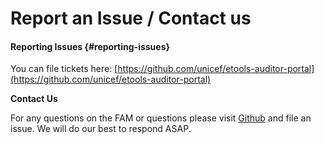 # Report an Issue / Contact us

#### Reporting Issues {#reporting-issues}

You can file tickets here: [https://github.com/unicef/etools-auditor-portal](https://github.com/unicef/etools-auditor-portal)

**Contact Us**

For any questions on the FAM or questions please visit [Github](https://github.com/unicef/etools-auditor-portal) and file an issue. We will do our best to respond ASAP.

